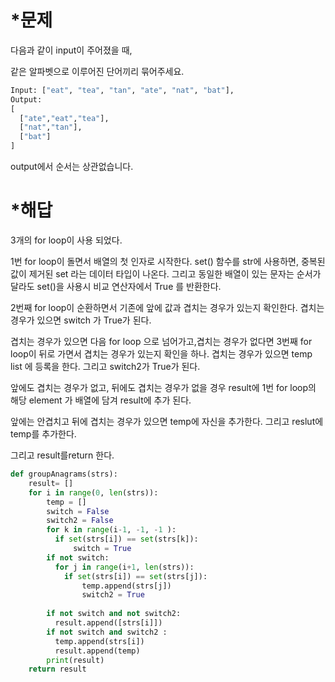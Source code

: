 # *문제

다음과 같이 input이 주어졌을 때,

같은 알파벳으로 이루어진 단어끼리 묶어주세요.

```python
Input: ["eat", "tea", "tan", "ate", "nat", "bat"],
Output:
[
  ["ate","eat","tea"],
  ["nat","tan"],
  ["bat"]
]
```

output에서 순서는 상관없습니다.

# *해답

3개의 for loop이 사용 되었다. 

1번 for loop이 돌면서 배열의 첫 인자로 시작한다. set() 함수를  str에 사용하면, 중복된 값이 제거된 set 라는 데이터 타입이 나온다. 그리고 동일한 배열이 있는 문자는 순서가 달라도 set()을 사용시 비교 연산자에서 True 를 반환한다. 

2번째 for loop이 순환하면서 기존에 앞에 값과 겹치는 경우가 있는지 확인한다. 겹치는 경우가 있으면 switch 가 True가 된다. 

겹치는 경우가 있으면 다음 for loop 으로 넘어가고,겹치는 경우가 없다면 3번째 for loop이 뒤로 가면서 겹치는 경우가 있는지 확인을 하나. 겹치는 경우가 있으면 temp list 에 등록을 한다. 그리고 switch2가 True가 된다. 

앞에도 겹치는 경우가 없고, 뒤에도 겹치는 경우가 없을 경우 result에 1번 for loop의 해당 element 가 배열에 담겨 result에 추가 된다. 

앞에는 안겹치고 뒤에 겹치는 경우가 있으면 temp에 자신을 추가한다. 그리고 reslut에 temp를 추가한다. 

그리고 result를return 한다. 

```python
def groupAnagrams(strs): 
    result= []
    for i in range(0, len(strs)):
        temp = []
        switch = False
        switch2 = False
        for k in range(i-1, -1, -1 ):
          if set(strs[i]) == set(strs[k]):
              switch = True              
        if not switch: 
          for j in range(i+1, len(strs)): 
            if set(strs[i]) == set(strs[j]):
    	        temp.append(strs[j])
    	        switch2 = True 
                    
        if not switch and not switch2:
          result.append([strs[i]])
        if not switch and switch2 :
          temp.append(strs[i])
          result.append(temp)
        print(result)
    return result
```

